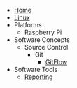 - [Home](/)
- [Linux](/linux/linux)
- Platforms
    - Raspberry Pi
- Software Concepts
    - Source Control
        - Git
            - [GitFlow](/software_concepts/source_control/gitflow)
- Software Tools
    - [Reporting](/software_tools/Reporting)

